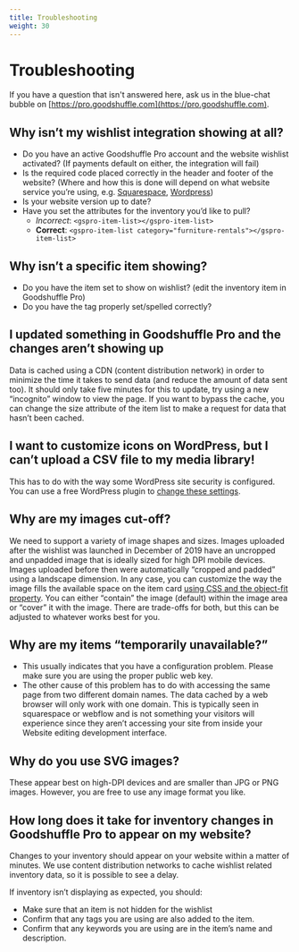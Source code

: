 ```yaml
---
title: Troubleshooting
weight: 30
---
```


# Troubleshooting

If you have a question that isn't answered here, ask us in the blue-chat bubble on [https://pro.goodshuffle.com](https://pro.goodshuffle.com).

## Why isn’t my wishlist integration showing at all?
* Do you have an active Goodshuffle Pro account and the website wishlist activated? (If payments default on either, the integration will fail)
* Is the required code placed correctly in the header and footer of the website? (Where and how this is done will depend on what website service you’re using, e.g. [Squarespace](https://help.goodshuffle.com/en/articles/3769571-how-can-i-connect-my-goodshuffle-pro-account-with-my-squarespace-site), [Wordpress](https://help.goodshuffle.com/en/articles/3517420-how-can-i-connect-my-goodshuffle-pro-account-with-my-wordpress-site))
* Is your website version up to date?
* Have you set the attributes for the inventory you’d like to pull?
    * *Incorrect*: `<gspro-item-list></gspro-item-list>`
    * **Correct**: `<gspro-item-list category="furniture-rentals"></gspro-item-list>`

## Why isn’t a specific item showing?
* Do you have the item set to show on wishlist? (edit the inventory item in Goodshuffle Pro)
* Do you have the tag properly set/spelled correctly?

## I updated something in Goodshuffle Pro and the changes aren’t showing up
Data is cached using a CDN (content distribution network) in order to minimize the time 
it takes to send data (and reduce the amount of data sent too). It should only take five minutes for this to update, try using a new “incognito” window to view the page. If you want to bypass the cache, you can change the size attribute of the item list to make a request for data that hasn’t been cached.

## I want to customize icons on WordPress, but I can’t upload a CSV file to my media library!
This has to do with the way some WordPress site security is configured. You can use a 
free WordPress plugin to [change these settings](https://wordpress.org/plugins/wp-extra-file-types/). 

## Why are my images cut-off?
We need to support a variety of image shapes and sizes. Images uploaded 
after the wishlist was launched in December of 2019 have an uncropped 
and unpadded image that is ideally sized for high DPI mobile devices. 
Images uploaded before then were automatically “cropped and padded” 
using a landscape dimension. In any case, you can customize the way the 
image fills the available space on the item card [using CSS and the object-fit property](https://css-tricks.com/almanac/properties/o/object-fit/). You can 
either “contain” the image (default) within the image area or “cover” 
it with the image. There are trade-offs for both, but this can be adjusted 
to whatever works best for you.

## Why are my items “temporarily unavailable?”
* This usually indicates that you have a configuration problem. Please make sure you 
are using the proper public web key.
* The other cause of this problem has to do with accessing the same page from two 
different domain names. The data cached by a web browser will only work with one 
domain. This is typically seen in squarespace or webflow and is not something your 
visitors will experience since they aren’t accessing your site from inside your Website editing development interface.

## Why do you use SVG images?
These appear best on high-DPI devices and are smaller than JPG or PNG images. 
However, you are free to use any image format you like.

## How long does it take for inventory changes in Goodshuffle Pro to appear on my website?

Changes to your inventory should appear on your website within a matter of minutes. We use content distribution networks to cache wishlist related inventory data, so it is possible to see a delay.

If inventory isn’t displaying as expected, you should:

* Make sure that an item is not hidden for the wishlist
* Confirm that any tags you are using are also added to the item.
* Confirm that any keywords you are using are in the item’s name and description.
